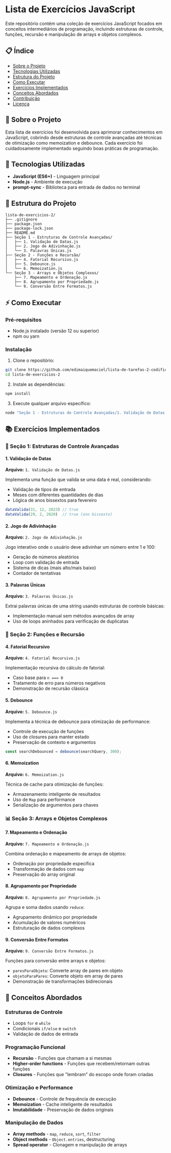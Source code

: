 # Lista de Exercícios JavaScript

Este repositório contém uma coleção de exercícios JavaScript focados em conceitos intermediários de programação, incluindo estruturas de controle, funções, recursão e manipulação de arrays e objetos complexos.

## 📋 Índice

- [Sobre o Projeto](#sobre-o-projeto)
- [Tecnologias Utilizadas](#tecnologias-utilizadas)
- [Estrutura do Projeto](#estrutura-do-projeto)
- [Como Executar](#como-executar)
- [Exercícios Implementados](#exercícios-implementados)
- [Conceitos Abordados](#conceitos-abordados)
- [Contribuição](#contribuição)
- [Licença](#licença)

## 🎯 Sobre o Projeto

Esta lista de exercícios foi desenvolvida para aprimorar conhecimentos em JavaScript, cobrindo desde estruturas de controle avançadas até técnicas de otimização como memoization e debounce. Cada exercício foi cuidadosamente implementado seguindo boas práticas de programação.

## 🚀 Tecnologias Utilizadas

- **JavaScript (ES6+)** - Linguagem principal
- **Node.js** - Ambiente de execução
- **prompt-sync** - Biblioteca para entrada de dados no terminal

## 📁 Estrutura do Projeto

```
lista-de-exercicios-2/
├── .gitignore
├── package.json
├── package-lock.json
├── README.md
├── Seção 1 - Estruturas de Controle Avançadas/
│   ├── 1. Validação de Datas.js
│   ├── 2. Jogo de Adivinhação.js
│   └── 3. Palavras Únicas.js
├── Seção 2 - Funções e Recursão/
│   ├── 4. Fatorial Recursivo.js
│   ├── 5. Debounce.js
│   └── 6. Memoization.js
└── Seção 3 - Arrays e Objetos Complexos/
    ├── 7. Mapeamento e Ordenação.js
    ├── 8. Agrupamento por Propriedade.js
    └── 9. Conversão Entre Formatos.js
```

## ⚡ Como Executar

### Pré-requisitos

- Node.js instalado (versão 12 ou superior)
- npm ou yarn

### Instalação

1. Clone o repositório:
```bash
git clone https://github.com/edimaiquemaciel/lista-de-tarefas-2-codifica.git
cd lista-de-exercicios-2
```

2. Instale as dependências:
```bash
npm install
```

3. Execute qualquer arquivo específico:
```bash
node "Seção 1 - Estruturas de Controle Avançadas/1. Validação de Datas.js"
```

## 📚 Exercícios Implementados

### 🔧 Seção 1: Estruturas de Controle Avançadas

#### 1. Validação de Datas
**Arquivo:** `1. Validação de Datas.js`

Implementa uma função que valida se uma data é real, considerando:
- Validação de tipos de entrada
- Meses com diferentes quantidades de dias
- Lógica de anos bissextos para fevereiro

```javascript
dataValida(31, 12, 2023) // true
dataValida(29, 2, 2020)  // true (ano bissexto)
```

#### 2. Jogo de Adivinhação
**Arquivo:** `2. Jogo de Adivinhação.js`

Jogo interativo onde o usuário deve adivinhar um número entre 1 e 100:
- Geração de números aleatórios
- Loop com validação de entrada
- Sistema de dicas (mais alto/mais baixo)
- Contador de tentativas

#### 3. Palavras Únicas
**Arquivo:** `3. Palavras Únicas.js`

Extrai palavras únicas de uma string usando estruturas de controle básicas:
- Implementação manual sem métodos avançados de array
- Uso de loops aninhados para verificação de duplicatas

### 🔄 Seção 2: Funções e Recursão

#### 4. Fatorial Recursivo
**Arquivo:** `4. Fatorial Recursivo.js`

Implementação recursiva do cálculo de fatorial:
- Caso base para `n === 0`
- Tratamento de erro para números negativos
- Demonstração de recursão clássica

#### 5. Debounce
**Arquivo:** `5. Debounce.js`

Implementa a técnica de debounce para otimização de performance:
- Controle de execução de funções
- Uso de closures para manter estado
- Preservação de contexto e argumentos

```javascript
const searchDebounced = debounce(searchQuery, 300);
```

#### 6. Memoization
**Arquivo:** `6. Memoization.js`

Técnica de cache para otimização de funções:
- Armazenamento inteligente de resultados
- Uso de `Map` para performance
- Serialização de argumentos para chaves

### 📊 Seção 3: Arrays e Objetos Complexos

#### 7. Mapeamento e Ordenação
**Arquivo:** `7. Mapeamento e Ordenação.js`

Combina ordenação e mapeamento de arrays de objetos:
- Ordenação por propriedade específica
- Transformação de dados com `map`
- Preservação do array original

#### 8. Agrupamento por Propriedade
**Arquivo:** `8. Agrupamento por Propriedade.js`

Agrupa e soma dados usando `reduce`:
- Agrupamento dinâmico por propriedade
- Acumulação de valores numéricos
- Estruturação de dados complexos

#### 9. Conversão Entre Formatos
**Arquivo:** `9. Conversão Entre Formatos.js`

Funções para conversão entre arrays e objetos:
- `paresParaObjeto`: Converte array de pares em objeto
- `objetoParaPares`: Converte objeto em array de pares
- Demonstração de transformações bidirecionais

## 🧠 Conceitos Abordados

### Estruturas de Controle
- Loops `for` e `while`
- Condicionais `if/else` e `switch`
- Validação de dados de entrada

### Programação Funcional
- **Recursão** - Funções que chamam a si mesmas
- **Higher-order functions** - Funções que recebem/retornam outras funções
- **Closures** - Funções que "lembram" do escopo onde foram criadas

### Otimização e Performance
- **Debounce** - Controle de frequência de execução
- **Memoization** - Cache inteligente de resultados
- **Imutabilidade** - Preservação de dados originais

### Manipulação de Dados
- **Array methods** - `map`, `reduce`, `sort`, `filter`
- **Object methods** - `Object.entries`, destructuring
- **Spread operator** - Clonagem e manipulação de arrays
